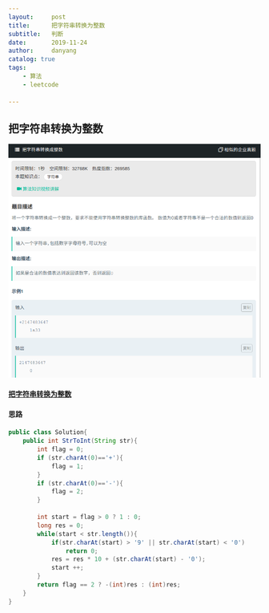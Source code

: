 ```yaml
---
layout:     post
title:      把字符串转换为整数
subtitle:   判断
date:       2019-11-24
author:     danyang
catalog: true
tags:
    - 算法
    - leetcode

---
```


## 把字符串转换为整数

![](../img/把字符串转换为整数.png)

#### [把字符串转换为整数](https://www.nowcoder.com/practice/1277c681251b4372bdef344468e4f26e?tpId=13&tqId=11202&tPage=3&rp=1&ru=%2Fta%2Fcoding-interviews&qru=%2Fta%2Fcoding-interviews%2Fquestion-ranking)

#### 思路



```java
public class Solution{
	public int StrToInt(String str){
        int flag = 0;
        if (str.charAt(0)=='+'){
            flag = 1;
        }
        if (str.charAt(0)=='-'){
            flag = 2;
        }
        
        int start = flag > 0 ? 1 : 0;
        long res = 0;
        while(start < str.length()){
            if(str.charAt(start) > '9' || str.charAt(start) < '0')
                return 0;
            res = res * 10 + (str.charAt(start) - '0');
            start ++;
        }
        return flag == 2 ? -(int)res : (int)res;
    }
}
```

